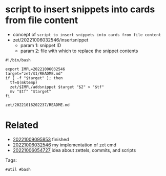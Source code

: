 # script to insert snippets into cards from file content

- concept of `script to insert snippets into cards from file content`
- zet/20221006032546/insertsnippet
  - param 1: snippet ID
  - param 2: file with which to replace the snippet contents

```
#!/bin/bash

export IMPL=20221006032546
target="zet/$1/README.md"
if [ -f "$target" ]; then
  tf=$(mktemp)
  zet/$IMPL/addsnippet $target "$2" > "$tf"
  mv "$tf" "$target"
fi
```

` zet/20221016202237/README.md `

# Related

- [20221009095853](/zet/20221009095853/README.md) finished
- [20221006032546](/zet/20221006032546/README.md) my implementation of zet cmd
- [20221006054727](/zet/20221006054727/README.md) idea about zettels, commits, and scripts

Tags:

    #util #bash
